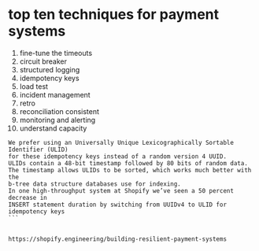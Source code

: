 
# top ten techniques for payment systems

1. fine-tune the timeouts
2. circuit breaker
3. structured logging
4. idempotency keys
5. load test
6. incident management
7. retro
8. reconciliation consistent
9. monitoring and alerting
10. understand capacity


````
We prefer using an Universally Unique Lexicographically Sortable Identifier (ULID)
for these idempotency keys instead of a random version 4 UUID.
ULIDs contain a 48-bit timestamp followed by 80 bits of random data.
The timestamp allows ULIDs to be sorted, which works much better with the
b-tree data structure databases use for indexing.
In one high-throughput system at Shopify we’ve seen a 50 percent decrease in
INSERT statement duration by switching from UUIDv4 to ULID for idempotency keys
```


https://shopify.engineering/building-resilient-payment-systems
